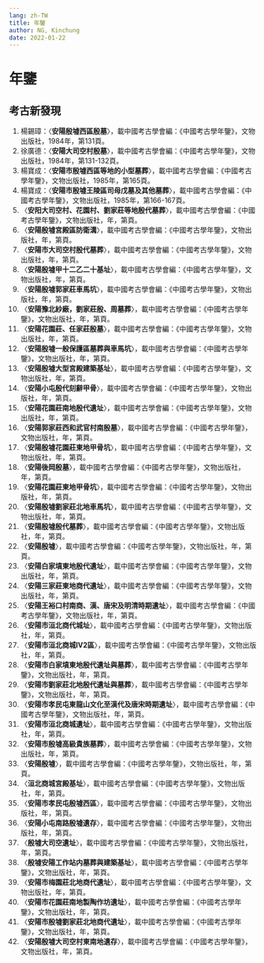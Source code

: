 ```yaml
---
lang: zh-TW
title: 年鑒
author: NG, Kinchung
date: 2022-01-22
---
```

# 年鑒
## 考古新發現
1. 楊錫璋：〈**安陽殷墟西區殷墓**〉，載中國考古學會編：《中國考古學年鑒》，文物出版社，1984年，第131頁。
2. 徐廣德：〈**安陽大司空村殷墓**〉，載中國考古學會編：《中國考古學年鑒》，文物出版社，1984年，第131-132頁。
3. 楊寶成：〈**安陽市殷墟西區等地的小型墓葬**〉，載中國考古學會編：《中國考古學年鑒》，文物出版社，1985年，第165頁。
4. 楊寶成：〈**安陽市殷墟王陵區司母戊墓及其他墓葬**〉，載中國考古學會編：《中國考古學年鑒》，文物出版社，1985年，第166-167頁。
5. 〈**安阳大司空村、花園村、劉家莊等地殷代墓葬**〉，載中國考古學會編：《中國考古學年鑒》，文物出版社，年，第頁。
6. 〈**安陽殷墟宮殿區防衛溝**〉，載中國考古學會編：《中國考古學年鑒》，文物出版社，年，第頁。
7. 〈**安陽市大司空村殷代墓葬**〉，載中國考古學會編：《中國考古學年鑒》，文物出版社，年，第頁。
8. 〈**安陽殷墟甲十二乙二十基址**〉，載中國考古學會編：《中國考古學年鑒》，文物出版社，年，第頁。
9. 〈**安陽殷墟郭家莊車馬坑**〉，載中國考古學會編：《中國考古學年鑒》，文物出版社，年，第頁。
10. 〈**安陽豫北紗廠，劉家莊殷、周墓葬**〉，載中國考古學會編：《中國考古學年鑒》，文物出版社，年，第頁。
11. 〈**安陽花園莊、任家莊殷墓**〉，載中國考古學會編：《中國考古學年鑒》，文物出版社，年，第頁。
12. 〈**安陽殷墟一般保護區墓葬與車馬坑**〉，載中國考古學會編：《中國考古學年鑒》，文物出版社，年，第頁。
13. 〈**安陽殷墟大型宮殿建築基址**〉，載中國考古學會編：《中國考古學年鑒》，文物出版社，年，第頁。
14. 〈**安陽小屯殷代刻辭甲骨**〉，載中國考古學會編：《中國考古學年鑒》，文物出版社，年，第頁。
15. 〈**安陽花園莊南地殷代遺址**〉，載中國考古學會編：《中國考古學年鑒》，文物出版社，年，第頁。
16. 〈**安陽郭家莊西和武官村南殷墓**〉，載中國考古學會編：《中國考古學年鑒》，文物出版社，年，第頁。
17. 〈**安陽殷墟花園莊東地甲骨坑**〉，載中國考古學會編：《中國考古學年鑒》，文物出版社，年，第頁。
18. 〈**安陽後岡殷墓**〉，載中國考古學會編：《中國考古學年鑒》，文物出版社，年，第頁。
19. 〈**安陽花園莊東地甲骨坑**〉，載中國考古學會編：《中國考古學年鑒》，文物出版社，年，第頁。
20. 〈**安陽殷墟劉家莊北地車馬坑**〉，載中國考古學會編：《中國考古學年鑒》，文物出版社，年，第頁。
21. 〈**安陽殷墟殷代墓葬**〉，載中國考古學會編：《中國考古學年鑒》，文物出版社，年，第頁。
22. 〈**安陽殷墟**〉，載中國考古學會編：《中國考古學年鑒》，文物出版社，年，第頁。
23. 〈**安陽白家墳東地殷代遺址**〉，載中國考古學會編：《中國考古學年鑒》，文物出版社，年，第頁。
24. 〈**安陽三家莊東地商代遺址**〉，載中國考古學會編：《中國考古學年鑒》，文物出版社，年，第頁。
25. 〈**安陽王裕口村南商、漢、唐宋及明清時期遺址**〉，載中國考古學會編：《中國考古學年鑒》，文物出版社，年，第頁。
26. 〈**安陽市洹北商代城址**〉，載中國考古學會編：《中國考古學年鑒》，文物出版社，年，第頁。
27. 〈**安陽市洹北商城Ⅳ2區**〉，載中國考古學會編：《中國考古學年鑒》，文物出版社，年，第頁。
28. 〈**安陽市白家墳東地殷代遺址與墓葬**〉，載中國考古學會編：《中國考古學年鑒》，文物出版社，年，第頁。
29. 〈**安陽市劉家莊北地殷代遺址與墓葬**〉，載中國考古學會編：《中國考古學年鑒》，文物出版社，年，第頁。
30. 〈**安陽市孝民屯東龍山文化至漢代及唐宋時期遺址**〉，載中國考古學會編：《中國考古學年鑒》，文物出版社，年，第頁。
31. 〈**安陽市洹北商城遺址**〉，載中國考古學會編：《中國考古學年鑒》，文物出版社，年，第頁。
32. 〈**安陽市殷墟高級貴族墓葬**〉，載中國考古學會編：《中國考古學年鑒》，文物出版社，年，第頁。
33. 〈**安陽殷墟**〉，載中國考古學會編：《中國考古學年鑒》，文物出版社，年，第頁。
34. 〈**洹北商城宮殿基址**〉，載中國考古學會編：《中國考古學年鑒》，文物出版社，年，第頁。
35. 〈**安陽市孝民屯殷墟西區**〉，載中國考古學會編：《中國考古學年鑒》，文物出版社，年，第頁。
36. 〈**安陽小屯南路殷墟遺存**〉，載中國考古學會編：《中國考古學年鑒》，文物出版社，年，第頁。
37. 〈**殷墟大司空遺址**〉，載中國考古學會編：《中國考古學年鑒》，文物出版社，年，第頁。
38. 〈**殷墟安陽工作站内墓葬與建築基址**〉，載中國考古學會編：《中國考古學年鑒》，文物出版社，年，第頁。
39. 〈**安陽市梅園莊北地商代遺址**〉，載中國考古學會編：《中國考古學年鑒》，文物出版社，年，第頁。
40. 〈**安陽市花園莊南地製陶作坊遺址**〉，載中國考古學會編：《中國考古學年鑒》，文物出版社，年，第頁。
41. 〈**安陽市殷墟劉家莊北地商代遺址**〉，載中國考古學會編：《中國考古學年鑒》，文物出版社，年，第頁。
42. 〈**安陽殷墟大司空村東南地遺存**〉，載中國考古學會編：《中國考古學年鑒》，文物出版社，年，第頁。